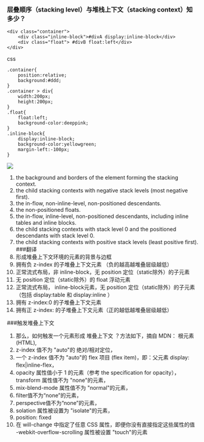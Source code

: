 ### 层叠顺序（stacking level）与堆栈上下文（stacking context）知多少？

```
<div class="container">
    <div class="inline-block">#divA display:inline-block</div>
    <div class="float"> #divB float:left</div>
</div>
```
css
```
.container{
    position:relative;
    background:#ddd;
}
.container > div{
    width:200px;
    height:200px;
}
.float{
    float:left;
    background-color:deeppink;
}
.inline-block{
    display:inline-block;
    background-color:yellowgreen;
    margin-left:-100px;
}

```
![](https://camo.githubusercontent.com/79a1aa1dc3ac671b2fe08ce35ab8b464a599c3b5/687474703a2f2f696d616765732e636e626c6f67732e636f6d2f636e626c6f67735f636f6d2f636f636f31732f3838313631342f6f5f737461636b696e676c6576656c2e706e67)

1. the background and borders of the element forming the stacking context.
2. the child stacking contexts with negative stack levels (most negative first).
3. the in-flow, non-inline-level, non-positioned descendants.
4. the non-positioned floats.
5. the in-flow, inline-level, non-positioned descendants, including inline tables and inline blocks.
6. the child stacking contexts with stack level 0 and the positioned descendants with stack level 0.
7. the child stacking contexts with positive stack levels (least positive first).
###翻译
1. 形成堆叠上下文环境的元素的背景与边框
2. 拥有负 z-index 的子堆叠上下文元素 （负的越高越堆叠层级越低）
3. 正常流式布局，非 inline-block，无 position 定位（static除外）的子元素
4. 无 position 定位（static除外）的 float 浮动元素
5. 正常流式布局， inline-block元素，无 position 定位（static除外）的子元素（包括 display:table 和 display:inline ）
6. 拥有 z-index:0 的子堆叠上下文元素
7. 拥有正 z-index: 的子堆叠上下文元素（正的越低越堆叠层级越低）

###触发堆叠上下文

1. 那么，如何触发一个元素形成 堆叠上下文 ？方法如下，摘自 MDN：
根元素 (HTML),
1. z-index 值不为 "auto"的 绝对/相对定位，
1.  一个 z-index 值不为 "auto"的 flex 项目 (flex item)，即：父元素 display: flex|inline-flex，
1.  opacity 属性值小于 1 的元素（参考 the specification for opacity），
transform 属性值不为 "none"的元素，
1.  mix-blend-mode 属性值不为 "normal"的元素，
1.  filter值不为“none”的元素，
1.  perspective值不为“none”的元素，
1.  solation 属性被设置为 "isolate"的元素，
1. position: fixed
1. 在 will-change 中指定了任意 CSS 属性，即便你没有直接指定这些属性的值
-webkit-overflow-scrolling 属性被设置 "touch"的元素